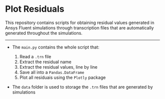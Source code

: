 
# Plot Residuals

This repository contains scripts for obtaining residual values generated in Ansys Fluent simulations through transcription files that are automatically generated throughout the simulations.

----

* The ```main.py``` contains the whole script that:

    1. Read a ```.trn``` file
    2. Extract the residual name
    3. Extract the residual values, line by line
    4. Save all into a ```Pandas.DataFrame```
    5. Plot all residuais using the ```Plotly``` package


* The ```data``` folder is used to storage the ```.trn``` files that are generated by simulations
